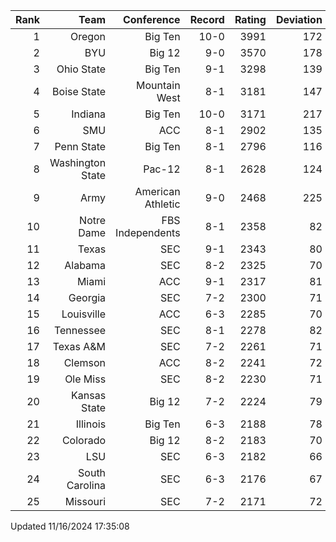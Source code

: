 | Rank  | Team                 | Conference           | Record   | Rating | Deviation |
| ---:  | ---:                 | ---:                 | ---:     | ---:   | ---:      |
| 1     | Oregon               | Big Ten              | 10-0     | 3991   | 172       |
| 2     | BYU                  | Big 12               | 9-0      | 3570   | 178       |
| 3     | Ohio State           | Big Ten              | 9-1      | 3298   | 139       |
| 4     | Boise State          | Mountain West        | 8-1      | 3181   | 147       |
| 5     | Indiana              | Big Ten              | 10-0     | 3171   | 217       |
| 6     | SMU                  | ACC                  | 8-1      | 2902   | 135       |
| 7     | Penn State           | Big Ten              | 8-1      | 2796   | 116       |
| 8     | Washington State     | Pac-12               | 8-1      | 2628   | 124       |
| 9     | Army                 | American Athletic    | 9-0      | 2468   | 225       |
| 10    | Notre Dame           | FBS Independents     | 8-1      | 2358   | 82        |
| 11    | Texas                | SEC                  | 9-1      | 2343   | 80        |
| 12    | Alabama              | SEC                  | 8-2      | 2325   | 70        |
| 13    | Miami                | ACC                  | 9-1      | 2317   | 81        |
| 14    | Georgia              | SEC                  | 7-2      | 2300   | 71        |
| 15    | Louisville           | ACC                  | 6-3      | 2285   | 70        |
| 16    | Tennessee            | SEC                  | 8-1      | 2278   | 82        |
| 17    | Texas A&M            | SEC                  | 7-2      | 2261   | 71        |
| 18    | Clemson              | ACC                  | 8-2      | 2241   | 72        |
| 19    | Ole Miss             | SEC                  | 8-2      | 2230   | 71        |
| 20    | Kansas State         | Big 12               | 7-2      | 2224   | 79        |
| 21    | Illinois             | Big Ten              | 6-3      | 2188   | 78        |
| 22    | Colorado             | Big 12               | 8-2      | 2183   | 70        |
| 23    | LSU                  | SEC                  | 6-3      | 2182   | 66        |
| 24    | South Carolina       | SEC                  | 6-3      | 2176   | 67        |
| 25    | Missouri             | SEC                  | 7-2      | 2171   | 72        |

Updated 11/16/2024 17:35:08
